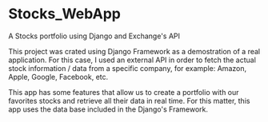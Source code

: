 # Stocks_WebApp
A Stocks portfolio using Django and Exchange's API

This project was crated using Django Framework as a demostration of a real application. For this case, I used an external API in order to fetch the 
actual stock information / data from a specific company, for example: Amazon, Apple, Google, Facebook, etc. 

This app has some features that allow us to create a portfolio with our favorites stocks and retrieve all their data in real time. 
For this matter, this app uses the data base included in the Django's Framework. 
